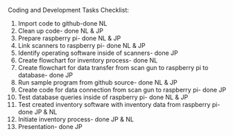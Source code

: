 Coding and Development Tasks Checklist: 
1. Import code to github-done NL
2. Clean up code- done NL & JP
3. Prepare raspberry pi- done NL & JP
4. Link scanners to raspberry pi- done NL & JP
5. Identify operating software inside of scanners- done JP
6. Create flowchart for inventory process- done NL
7. Create flowchart for data transfer from scan gun to raspberry pi to database- done  JP
8. Run sample program from github source- done NL & JP
8. Create code for data connection from scan gun to raspberry pi- done JP
10. Test database queries inside of raspberry pi- done NL & JP
11. Test created inventory software with inventory data from raspberry pi- done JP & NL
12. Initiate inventory process- done JP & NL
13. Presentation- done JP
